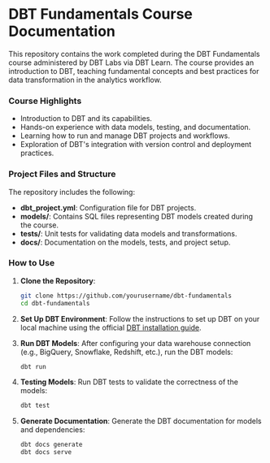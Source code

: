 # DBT Fundamentals Course Documentation

This repository contains the work completed during the DBT Fundamentals course administered by DBT Labs via DBT Learn. The course provides an introduction to DBT, teaching fundamental concepts and best practices for data transformation in the analytics workflow.

### Course Highlights
- Introduction to DBT and its capabilities.
- Hands-on experience with data models, testing, and documentation.
- Learning how to run and manage DBT projects and workflows.
- Exploration of DBT's integration with version control and deployment practices.

### Project Files and Structure
The repository includes the following:
- **dbt_project.yml**: Configuration file for DBT projects.
- **models/**: Contains SQL files representing DBT models created during the course.
- **tests/**: Unit tests for validating data models and transformations.
- **docs/**: Documentation on the models, tests, and project setup.

### How to Use
1. **Clone the Repository**:
    ```bash
    git clone https://github.com/yourusername/dbt-fundamentals
    cd dbt-fundamentals
    ```

2. **Set Up DBT Environment**:
    Follow the instructions to set up DBT on your local machine using the official [DBT installation guide](https://docs.getdbt.com/docs/installation).

3. **Run DBT Models**:
    After configuring your data warehouse connection (e.g., BigQuery, Snowflake, Redshift, etc.), run the DBT models:
    ```bash
    dbt run
    ```

4. **Testing Models**:
    Run DBT tests to validate the correctness of the models:
    ```bash
    dbt test
    ```

5. **Generate Documentation**:
    Generate the DBT documentation for models and dependencies:
    ```bash
    dbt docs generate
    dbt docs serve
    ```

